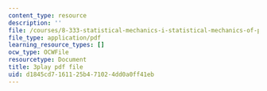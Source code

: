 ```yaml
---
content_type: resource
description: ''
file: /courses/8-333-statistical-mechanics-i-statistical-mechanics-of-particles-fall-2013/d1845cd7161125b471024dd0a0ff41eb_FmylhZqFXNk.pdf
file_type: application/pdf
learning_resource_types: []
ocw_type: OCWFile
resourcetype: Document
title: 3play pdf file
uid: d1845cd7-1611-25b4-7102-4dd0a0ff41eb
---
```

